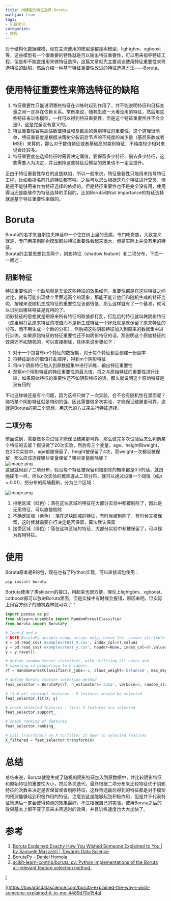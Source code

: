 ```yaml
---
title: 树模型的特征选择-Boruta
mathjax: true
tags:
- 机器学习
categories:
- 教程
---
```




对于结构化数据建模，现在主流使用的模型是都是树模型，lightgbm、xgboost等，这些模型有一个很重要的特性就是可以输出特征重要性，可以用来指导特征工程，但是却不能直接用来做特征选择，这篇文章就先主要谈谈使用特征重要性来筛选特征的缺陷，然后介绍一种基于特征重要性改进的特征选择方法——Boruta。
<a name="oDFBy"></a>



# 使用特征重要性来筛选特征的缺陷

1. 特征重要性只能说明哪些特征在训练时起到作用了，并不能说明特征和目标变量之间一定存在依赖关系。举例来说，随机生成一大堆没用的特征，然后用这些特征来训练模型，一样可以得到特征重要性，但是这个特征重要性并不会全是0，这是完全没有意义的。
1. 特征重要性容易高估数值特征和基数高的类别特征的重要性。这个道理很简单，特征重要度是根据决策树分裂前后节点的不纯度的减少量（基尼系数或者MSE）来算的，那么对于数值特征或者基础高的类别特征，不纯度较少相对来说会比较多。
1. 特征重要度在选择特征时需要决定阈值，要保留多少特征、删去多少特征，这些需要人为决定，并且删掉这些特征后模型的效果也不一定会提升。

正由于特征重要性存在的这些缺陷，所以一般来说，特征重要性只能用来指导特征工程，比如看排名前几的特征都有啥，之后可以怎么根据这几个特征进行交叉，但是是不能够用来作为特征选择的依据的。但是特征重要性也不是完全没有用，使用得当还是能够作为特征选择的手段的，比如Boruta和Null Importance的特征选择就是基于特征重要性来做的。
<a name="k1sKx"></a>



# Boruta
Boruta的名字来自斯拉夫神话中一个住在树上里的恶魔，专门吃贵族，大致含义就是，专门用来剔除树模型那些特征重要性看起来很大，但是实际上并没有用的特征。<br />Boruta的主要思想包含两个，阴影特征（shadow feature）和二项分布，下面一一阐述：
<a name="Drf6l"></a>



## 阴影特征
特征重要性的一个缺陷就是无论这些特征的效果如何，重要性都是在这些特征之间对比，就有可能出现矮个里面选高个的现象，那能不能让他们和随机生成的特征比呢，按理来说随机生成特征的重要性应该都很低，那么这样就有了一个基准，就可以识别出哪些特征是有用的了。<br />阴影特征的思想就是把原来所有特征的取值都打乱，打乱后的特征就叫做阴影特征（这里用打乱原来特征的取值而不是新生成特征一个好处就是就保留了原来特征的分布，而不用生成一个新的分布），然后把这些阴影特征加入到原来的数据集中进行训练，如果原始特征的特征重要性还不如阴影特征的话，那说明这个原始特征的效果还不如随机的，可以直接剔除，具体来说步骤如下：

1. 对于一个包含有m个特征的数据集，对于每个特征都会创建一份副本
1. 将特征副本的取值打乱顺序，得到m个阴影特征
1. 将m个阴影特征加入到原数据集中进行训练，输出特征重要性
1. 观察m个阴影特征的特征重要性的最大值，将之与原始特征的重要性进行比较，如果原始特征的重要性还不如阴影特征的话，那么就说明这个原始特征是没有用的

不过这样做还是有个问题，因为这样只做了一次实验，会不会有随机性在里面呢？碰巧某个阴影特征就是特别的强，因此需要做多次实验，才能保证结果更可靠，这就是Boruta的第二个思想，用迭代的方式来进行特征选择。
<a name="eXnle"></a>



## 二项分布
前面说到，需要做多次试验才能保证结果更可靠，那么做完多次试验后怎么判断某个特征的去留？假设做了20次实验，然后有三个变量，age、height和weight，在20次实验中，age都被保留了，height被保留了4次，而weight一次都没被保留，那么应该选择哪些变量保留？哪些变量剔除呢？<br />![image.png](https://cdn.nlark.com/yuque/0/2022/png/764062/1647071703892-4bc4ec90-ff61-44dd-9c8a-87aa81ddfbff.png)<br />这里就用到了二项分布，假设每个特征被保留和被剔除的概率都是0.5的话，就跟抛硬币一样，所以n次实验的概率遵从二项分布，就可以通过设置一个阈值（如$p=0.01$)，把分布的两端截断，分为三个区域：


![image.png](https://cdn.nlark.com/yuque/0/2022/png/764062/1647070157764-ea4e794d-f9f3-442c-92ef-61c84b48ef64.png)

1. 拒绝区域（红色）：落在这块区域的特征在大部分实验中都被剔除了，因此是无用特征，可以直接剔除
1. 不确定区域（紫色）：落在这块区域的特征，有时候被剔除了，有时候又被保留，这时候就需要自行决定是否保留，算法默认保留
1. 接受区域（绿色）：落在这块区域的特征，大部分实验中都被保留了，可以视为有用特征。

<a name="ghaYE"></a>



# 使用
Boruta原本是R的包，现在也有了Python实现，可以直接调包使用：
```shell
pip install boruta
```
Bortuta使用了类sklearn的接口，用起来也很方便，理论上lightgbm、xgboost、catboost都可以放进Boruta里面，但是实操中有时候会报错，原因未明，但实际上用官方例子的随机森林就可以了：
```python
import pandas as pd
from sklearn.ensemble import RandomForestClassifier
from boruta import BorutaPy

# load X and y
# NOTE BorutaPy accepts numpy arrays only, hence the .values attribute
X = pd.read_csv('examples/test_X.csv', index_col=0).values
y = pd.read_csv('examples/test_y.csv', header=None, index_col=0).values
y = y.ravel()

# define random forest classifier, with utilising all cores and
# sampling in proportion to y labels
rf = RandomForestClassifier(n_jobs=-1, class_weight='balanced', max_depth=5)

# define Boruta feature selection method
feat_selector = BorutaPy(rf, n_estimators='auto', verbose=2, random_state=1)

# find all relevant features - 5 features should be selected
feat_selector.fit(X, y)

# check selected features - first 5 features are selected
feat_selector.support_

# check ranking of features
feat_selector.ranking_

# call transform() on X to filter it down to selected features
X_filtered = feat_selector.transform(X)
```
<a name="GST3P"></a>



# 总结
总结来说，Boruta就是生成了随机的阴影特征加入到原数据中，并比较阴影特征和原始特征的重要性大小，然后多次迭代，最终根据二项分布来比较特征优于阴影特征的次数来决定是否保留或者剔除特征，这样筛选最后得到的特征都是对于模型的预测能够起到积极作用的特征，注意到这是能够起到积极作用，但是并不代表特征筛选后一定会使得预测的效果最好，不过根据自己的实验，使用Boruta之后的效果基本上都不亚于原来未筛选时的效果，并且训练速度也大大加快了。
<a name="KP7iR"></a>



# 参考

1. [Boruta Explained Exactly How You Wished Someone Explained to You | by Samuele Mazzanti | Towards Data Science](https://towardsdatascience.com/boruta-explained-the-way-i-wish-someone-explained-it-to-me-4489d70e154a)
1. [BorutaPy - Daniel Homola](https://danielhomola.com/feature%20selection/phd/borutapy-an-all-relevant-feature-selection-method/)
1. [scikit-learn-contrib/boruta_py: Python implementations of the Boruta all-relevant feature selection method.](https://github.com/scikit-learn-contrib/boruta_py)

[

](https://towardsdatascience.com/boruta-explained-the-way-i-wish-someone-explained-it-to-me-4489d70e154a)

